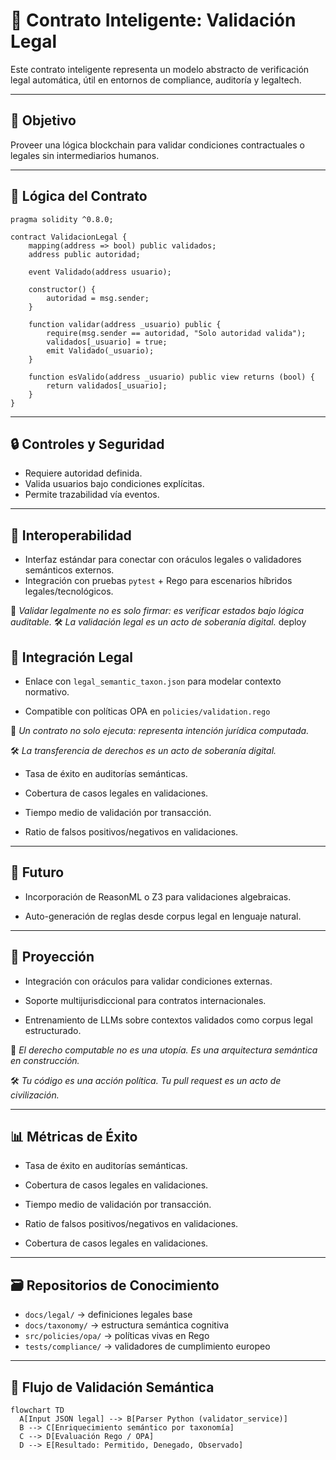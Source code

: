# 🔎 Contrato Inteligente: Validación Legal

Este contrato inteligente representa un modelo abstracto de verificación legal automática, útil en entornos de compliance, auditoría y legaltech.

---

## 🎯 Objetivo

Proveer una lógica blockchain para validar condiciones contractuales o legales sin intermediarios humanos.

---

## 📜 Lógica del Contrato

```solidity
pragma solidity ^0.8.0;

contract ValidacionLegal {
    mapping(address => bool) public validados;
    address public autoridad;

    event Validado(address usuario);

    constructor() {
        autoridad = msg.sender;
    }

    function validar(address _usuario) public {
        require(msg.sender == autoridad, "Solo autoridad valida");
        validados[_usuario] = true;
        emit Validado(_usuario);
    }

    function esValido(address _usuario) public view returns (bool) {
        return validados[_usuario];
    }
}
```

---

## 🔒 Controles y Seguridad

* Requiere autoridad definida.
* Valida usuarios bajo condiciones explícitas.
* Permite trazabilidad vía eventos.

---

## 🔗 Interoperabilidad

* Interfaz estándar para conectar con oráculos legales o validadores semánticos externos.
* Integración con pruebas `pytest` + Rego para escenarios híbridos legales/tecnológicos.

🧠 *Validar legalmente no es solo firmar: es verificar estados bajo lógica auditable.*
🛠 *La validación legal es un acto de soberanía digital.*
deploy

## 📁 Integración Legal

* Enlace con `legal_semantic_taxon.json` para modelar contexto normativo.

* Compatible con políticas OPA en `policies/validation.rego`

🧠 *Un contrato no solo ejecuta: representa intención jurídica computada.*

🛠 *La transferencia de derechos es un acto de soberanía digital.*

* Tasa de éxito en auditorías semánticas.

* Cobertura de casos legales en validaciones.

* Tiempo medio de validación por transacción.

* Ratio de falsos positivos/negativos en validaciones.

---

## 🔬 Futuro



* Incorporación de ReasonML o Z3 para validaciones algebraicas.

* Auto-generación de reglas desde corpus legal en lenguaje natural.

---

## 🧭 Proyección

* Integración con oráculos para validar condiciones externas.

* Soporte multijurisdiccional para contratos internacionales.

* Entrenamiento de LLMs sobre contextos validados como corpus legal estructurado.

🧠 *El derecho computable no es una utopía. Es una arquitectura semántica en construcción.*

🛠 *Tu código es una acción política. Tu pull request es un acto de civilización.*

---

## 📊 Métricas de Éxito

* Tasa de éxito en auditorías semánticas.

* Cobertura de casos legales en validaciones.

* Tiempo medio de validación por transacción.

* Ratio de falsos positivos/negativos en validaciones.

* Cobertura de casos legales en validaciones.

---

## 🗃️ Repositorios de Conocimiento

* `docs/legal/` → definiciones legales base
* `docs/taxonomy/` → estructura semántica cognitiva
* `src/policies/opa/` → políticas vivas en Rego
* `tests/compliance/` → validadores de cumplimiento europeo

---

## 🧩 Flujo de Validación Semántica

```mermaid
flowchart TD
  A[Input JSON legal] --> B[Parser Python (validator_service)]
  B --> C[Enriquecimiento semántico por taxonomía]
  C --> D[Evaluación Rego / OPA]
  D --> E[Resultado: Permitido, Denegado, Observado]
```
